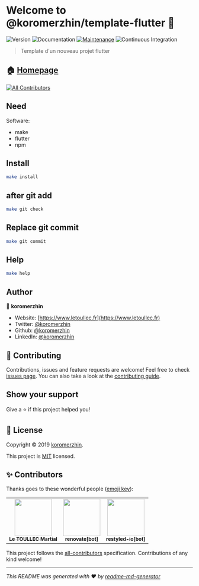 # Welcome to @koromerzhin/template-flutter 👋

![Version](https://img.shields.io/badge/version-1.0.0-blue.svg?cacheSeconds=2592000)
![Documentation](https://img.shields.io/badge/documentation-yes-brightgreen.svg)
[![Maintenance](https://img.shields.io/badge/Maintained%3F-yes-green.svg)](https://github.com/koromerzhin/template-flutter/graphs/commit-activity)
![Continuous Integration](https://github.com/koromerzhin/template-flutter/workflows/Continuous%20Integration/badge.svg?branch=develop)

> Template d'un nouveau projet flutter

## 🏠 [Homepage](https://github.com/koromerzhin/template-flutter#readme)

<!-- ALL-CONTRIBUTORS-BADGE:START - Do not remove or modify this section -->
[![All Contributors](https://img.shields.io/badge/all_contributors-3-orange.svg?style=flat-square)](#-contributors)
<!-- ALL-CONTRIBUTORS-BADGE:END -->

## Need

Software:

- make
- flutter
- npm

## Install

```sh
make install
```

## after git add

```sh
make git check
```

## Replace git commit

```sh
make git commit
```

## Help

```sh
make help
```

## Author

👤 **koromerzhin**

- Website: [https://www.letoullec.fr](https://www.letoullec.fr)
- Twitter: [@koromerzhin](https://twitter.com/koromerzhin)
- Github: [@koromerzhin](https://github.com/koromerzhin)
- LinkedIn: [@koromerzhin](https://linkedin.com/in/koromerzhin)

## 🤝 Contributing

Contributions, issues and feature requests are welcome!
Feel free to check
[issues page](https://github.com/koromerzhin/template-flutter/issues).
You can also take a look at the
[contributing guide](https://github.com/koromerzhin/template-flutter/blob/develop/CONTRIBUTING.md).

## Show your support

Give a ⭐️ if this project helped you!

## 📝 License

Copyright © 2019 [koromerzhin](https://github.com/koromerzhin).

This project is
[MIT](https://github.com/koromerzhin/template-flutter/blob/develop/LICENSE) licensed.

## ✨ Contributors

Thanks goes to these wonderful people
([emoji key](https://allcontributors.org/docs/en/emoji-key)):

<!-- ALL-CONTRIBUTORS-LIST:START - Do not remove or modify this section -->
<!-- prettier-ignore-start -->
<!-- markdownlint-disable -->
<table>
  <tr>
    <td align="center"><a href="https://github.com/koromerzhin"><img src="https://avatars0.githubusercontent.com/u/308012?v=4" width="100px;" alt=""/><br /><sub><b>Le TOULLEC Martial</b></sub></a></td>
    <td align="center"><a href="https://github.com/apps/renovate"><img src="https://avatars1.githubusercontent.com/in/2740?v=4" width="100px;" alt=""/><br /><sub><b>renovate[bot]</b></sub></a></td>
    <td align="center"><a href="https://github.com/apps/restyled-io"><img src="https://avatars0.githubusercontent.com/in/5851?v=4" width="100px;" alt=""/><br /><sub><b>restyled-io[bot]</b></sub></a></td>
  </tr>
</table>

<!-- markdownlint-restore -->
<!-- prettier-ignore-end -->

<!-- ALL-CONTRIBUTORS-LIST:END -->

This project follows the
[all-contributors](https://github.com/all-contributors/all-contributors)
specification. Contributions of any kind welcome!

---

_This README was generated with ❤️ by
[readme-md-generator](https://github.com/kefranabg/readme-md-generator)_
